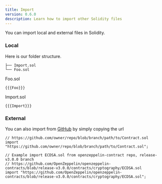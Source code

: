 ```yaml
---
title: Import
version: 0.6.0
description: Learn how to import other Solidity files
---
```


You can import local and external files in Solidity.

### Local

Here is our folder structure.

```
├── Import.sol
└── Foo.sol
```

Foo.sol

```solidity
{{{Foo}}}
```

Import.sol

```solidity
{{{Import}}}
```

### External

You can also import from [GitHub](https://github.com) by simply copying the url

```solidity
// https://github.com/owner/repo/blob/branch/path/to/Contract.sol
import "https://github.com/owner/repo/blob/branch/path/to/Contract.sol";

// Example import ECDSA.sol from openzeppelin-contract repo, release-v3.0.0 branch
// https://github.com/OpenZeppelin/openzeppelin-contracts/blob/release-v3.0.0/contracts/cryptography/ECDSA.sol
import "https://github.com/OpenZeppelin/openzeppelin-contracts/blob/release-v3.0.0/contracts/cryptography/ECDSA.sol";
```
